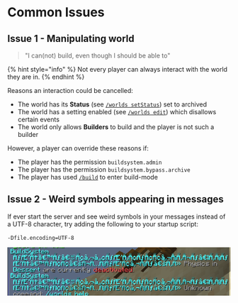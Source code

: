 # Common Issues

## Issue 1 - Manipulating world

> "I can(not) build, even though I should be able to"

{% hint style="info" %}
Not every player can always interact with the world they are in.
{% endhint %}

Reasons an interaction could be cancelled:

* The world has its **Status** (see [`/worlds setStatus`](../commands/worlds/setstatus.md#usage)) set to archived
* The world has a setting enabled (see [`/worlds edit`](../commands/worlds/edit.md#usage)) which disallows certain events
* The world only allows **Builders** to build and the player is not such a builder

However, a player can override these reasons if:

* The player has the permission `buildsystem.admin`
* The player has the permission `buildsystem.bypass.archive`
* The player has used [`/build`](../commands/build.md#usage) to enter build-mode

## Issue 2 - Weird symbols appearing in messages

If ever start the server and see weird symbols in your messages instead of a UTF-8 character, try adding the following to your startup script:

```
-Dfile.encoding=UTF-8
```

![Example](../.gitbook/assets/156459998-25b69465-8cb7-47ad-960e-51b0edbea475.png)

